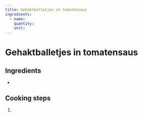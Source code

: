 ```yaml
---
title: Gehaktballetjes in tomatensaus
ingredients:
  - name: 
    quantity: 
    unit: 
---
```


# Gehaktballetjes in tomatensaus

## Ingredients
- 

## Cooking steps

1.